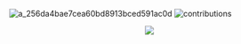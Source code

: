 ![a_256da4bae7cea60bd8913bced591ac0d](https://user-images.githubusercontent.com/68690911/221423888-586e3ea4-a80f-43b1-b6bd-22ccd452b6aa.gif)
![contributions](https://user-images.githubusercontent.com/68690911/221423892-9430c110-af90-409d-8c17-3d3403b2f45e.svg)

<p align="center"> 
               <img src="https://profile-counter.glitch.me/cl-lw/count.svg" />    

<p> 
